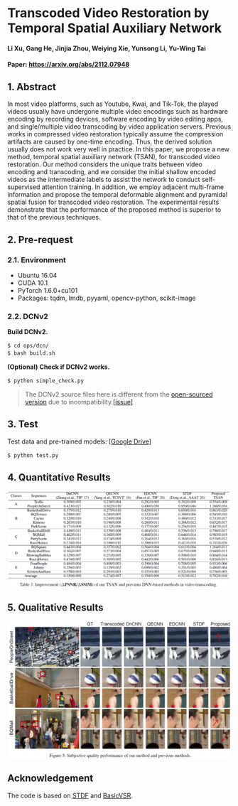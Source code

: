# Transcoded Video Restoration by Temporal Spatial Auxiliary Network

#### Li Xu, Gang He, Jinjia Zhou, Weiying Xie, Yunsong Li, Yu-Wing Tai

#### Paper: https://arxiv.org/abs/2112.07948

## 1. Abstract

In most video platforms, such as Youtube, Kwai, and Tik-Tok, the played videos usually have undergone multiple video encodings such as hardware encoding by recording devices, software encoding by video editing apps, and single/multiple video transcoding by video application servers. Previous works in compressed video restoration typically assume the compression artifacts are caused by one-time encoding. Thus, the derived solution usually does not work very well in practice. In this paper, we propose a new method, temporal spatial auxiliary network (TSAN), for transcoded video restoration. Our method considers the unique traits between video encoding and transcoding, and we consider the initial shallow encoded videos as the intermediate labels to assist the network to conduct self-supervised attention training. In addition, we employ adjacent multi-frame information and propose the temporal deformable alignment and pyramidal spatial fusion for transcoded video restoration. The experimental results demonstrate that the performance of the proposed method is superior to that of the previous techniques.

## 2. Pre-request

### 2.1. Environment

- Ubuntu 16.04
- CUDA 10.1
- PyTorch 1.6.0+cu101
- Packages: tqdm, lmdb, pyyaml, opencv-python, scikit-image

### 2.2. DCNv2

**Build DCNv2.**

```bash
$ cd ops/dcn/
$ bash build.sh
```

**(Optional) Check if DCNv2 works.**

```bash
$ python simple_check.py
```

> The DCNv2 source files here is different from the [open-sourced version](https://github.com/chengdazhi/Deformable-Convolution-V2-PyTorch) due to incompatibility.[[issue]](https://github.com/open-mmlab/mmediting/issues/84#issuecomment-644974315)



## 3. Test

Test data and pre-trained models: [[Google Drive]](https://drive.google.com/drive/folders/1uPTuwkZTYBjq4Wm6ayaFYB0ByEumFvMd?usp=sharing) 

```bash
$ python test.py
```

## 4. Quantitative Results

![1645521230323](https://github.com/icecherylXuli/TSAN/blob/main/images/Quantitative_Results.PNG)



## 5. Qualitative Results

![1645521230323](https://github.com/icecherylXuli/TSAN/blob/main/images/Qualitative_Results.PNG)



## Acknowledgement

The code is based on [STDF](https://github.com/ryanxingql/stdf-pytorch) and [BasicVSR](https://github.com/ckkelvinchan/BasicVSR-IconVSR).

### 
